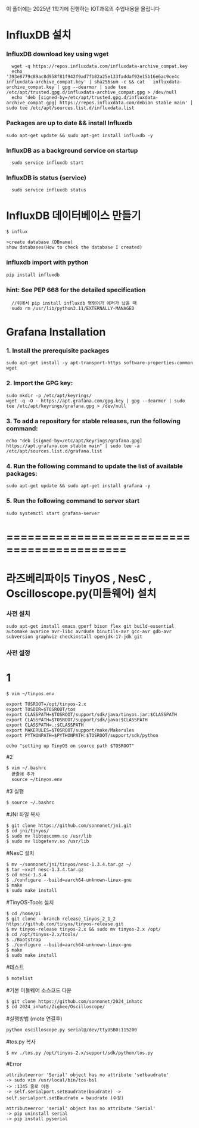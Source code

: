 이 폴더에는 2025년 1학기에 진행하는 IOT과목의 수업내용을 올립니다 

# InfluxDB 설치

### InfluxDB download key using wget
```
  wget -q https://repos.influxdata.com/influxdata-archive_compat.key
  echo '393e8779c89ac8d958f81f942f9ad7fb82a25e133faddaf92e15b16e6ac9ce4c influxdata-archive_compat.key' | sha256sum -c && cat   influxdata-archive_compat.key | gpg --dearmor | sudo tee /etc/apt/trusted.gpg.d/influxdata-archive_compat.gpg > /dev/null
  echo 'deb [signed-by=/etc/apt/trusted.gpg.d/influxdata-archive_compat.gpg] https://repos.influxdata.com/debian stable main' | sudo tee /etc/apt/sources.list.d/influxdata.list
```

### Packages are up to date && install Influxdb
 ```
 sudo apt-get update && sudo apt-get install influxdb -y
```
### InfluxDB as a background service on startup
```
  sudo service influxdb start
```
### InfluxDB is status (service)
```
  sudo service influxdb status
```
# InfluxDB 데이터베이스 만들기
```
$ influx

>create database (DBname)
show databases(How to check the database I created)
```

### influxdb import with python
```
pip install influxdb
```

### hint: See PEP 668 for the detailed specification 
```
  //위에서 pip install influxdb 명령어가 에러가 났을 때 
  sudo rm /usr/lib/python3.11/EXTERNALLY-MANAGED
```

# Grafana Installation
### 1. Install the prerequisite packages
```
sudo apt-get install -y apt-transport-https software-properties-common wget
```
### 2. Import the GPG key:
```
sudo mkdir -p /etc/apt/keyrings/
wget -q -O - https://apt.grafana.com/gpg.key | gpg --dearmor | sudo tee /etc/apt/keyrings/grafana.gpg > /dev/null
```
### 3. To add a repository for stable releases, run the following command:
```
echo "deb [signed-by=/etc/apt/keyrings/grafana.gpg] https://apt.grafana.com stable main" | sudo tee -a /etc/apt/sources.list.d/grafana.list
```
### 4. Run the following command to update the list of available packages:
```
sudo apt-get update && sudo apt-get install grafana -y
```
### 5. Run the following command to server start
```
sudo systemctl start grafana-server
```

# ===========================================

# 라즈베리파이5 TinyOS , NesC , Oscilloscope.py(미들웨어) 설치

### 사전 설치
```
sudo apt-get install emacs gperf bison flex git build-essential automake avarice avr-libc avrdude binutils-avr gcc-avr gdb-avr subversion graphviz checkinstall openjdk-17-jdk git
```
### 사전 설정
# 1
```
$ vim ~/tinyos.env

export TOSROOT=/opt/tinyos-2.x
export TOSDIR=$TOSROOT/tos
export CLASSPATH=$TOSROOT/support/sdk/java/tinyos.jar:$CLASSPATH
export CLASSPATH=$TOSROOT/support/sdk/java:$CLASSPATH
export CLASSPATH=.:$CLASSPATH
export MAKERULES=$TOSROOT/support/make/Makerules
export PYTHONPATH=$PYTHONPATH:$TOSROOT/support/sdk/python

echo "setting up TinyOS on source path $TOSROOT"
```
#2
```
$ vim ~/.bashrc
  끝줄에 추가
  source ~/tinyos.env
```
#3 실행
```
$ source ~/.bashrc
```
#JNI 파일 복사
```
$ git clone https://github.com/sonnonet/jni.git
$ cd jni/tinyos/
$ sudo mv libtoscomm.so /usr/lib
$ sudo mv libgetenv.so /usr/lib
```
#NesC 설치
```
$ mv ~/sonnonet/jni/tinyos/nesc-1.3.4.tar.gz ~/
$ tar –xvzf nesc-1.3.4.tar.gz
$ cd nesc-1.3.4
$ ./configure --build=aarch64-unknown-linux-gnu
$ make
$ sudo make install
```
#TinyOS-Tools 설치
```
$ cd /home/pi
$ git clone --branch release_tinyos_2_1_2 https://github.com/tinyos/tinyos-release.git
$ mv tinyos-release tinyos-2.x && sudo mv tinyos-2.x /opt/
$ cd /opt/tinyos-2.x/tools/
$ ./Bootstrap
$ ./configure --build=aarch64-unknown-linux-gnu
$ make
$ sudo make install
```
#테스트
```
$ motelist
```

#기본 미들웨어 소스코드 다운
```
$ git clone https://github.com/sonnonet/2024_inhatc
$ cd 2024_inhatc/Zigbee/Oscilloscope/
```
#실행방법 (mote 연결후)
```
python oscilloscope.py serial@/dev/ttyUSB0:115200
```
#tos.py 복사
```
$ mv ./tos.py /opt/tinyos-2.x/support/sdk/python/tos.py
```
#Error
```
attributeerror 'Serial' object has no attribute 'setbaudrate'
-> sudo vim /usr/local/bin/tos-bsl
-> :1345 줄로 이동
-> self.serialport.setBaudrate(baudrate) -> self.serialport.setBaudrate = baudrate (수정)
```

```
attributeerror 'serial' object has no attribute 'Serial'
-> pip uninstall serial
-> pip install pyserial
```










